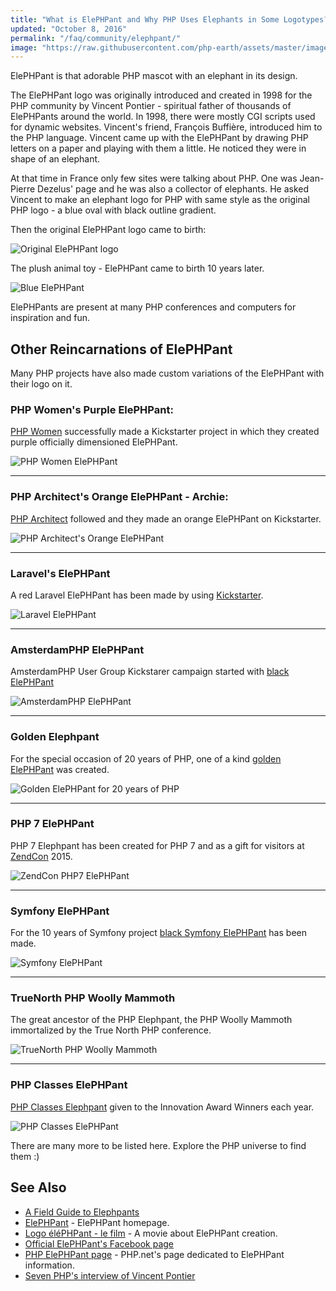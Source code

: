 ```yaml
---
title: "What is ElePHPant and Why PHP Uses Elephants in Some Logotypes?"
updated: "October 8, 2016"
permalink: "/faq/community/elephpant/"
image: "https://raw.githubusercontent.com/php-earth/assets/master/images/community/elephpantblue.png"
---
```


ElePHPant is that adorable PHP mascot with an elephant in its design.

The ElePHPant logo was originally introduced and created in 1998 for the PHP
community by Vincent Pontier - spiritual father of thousands of ElePHPants
around the world. In 1998, there were mostly CGI scripts used for dynamic
websites. Vincent's friend, François Buffière, introduced him to the PHP language.
Vincent came up with the ElePHPant by drawing PHP letters on a paper and playing
with them a little. He noticed they were in shape of an elephant.

At that time in France only few sites were talking about PHP. One was Jean-Pierre
Dezelus' page and he was also a collector of elephants. He asked Vincent to make
an elephant logo for PHP with same style as the original PHP logo - a blue oval
with black outline gradient.

Then the original ElePHPant logo came to birth:

![Original ElePHPant logo](https://raw.githubusercontent.com/php-earth/assets/master/images/community/elephpant.png "Original ElePHPant logo")

The plush animal toy - ElePHPant came to birth 10 years later.

![Blue ElePHPant](https://raw.githubusercontent.com/php-earth/assets/master/images/community/elephpantblue.png "Blue ElePHPant")

ElePHPants are present at many PHP conferences and computers for inspiration and
fun.

## Other Reincarnations of ElePHPant

Many PHP projects have also made custom variations of the ElePHPant with their
logo on it.

### PHP Women's Purple ElePHPant:

  [PHP Women](http://phpwomen.org/) successfully made a Kickstarter project in
  which they created purple officially dimensioned ElePHPant.

  ![PHP Women ElePHPant](https://raw.githubusercontent.com/php-earth/assets/master/images/community/phpwomen.png "PHP Women ElePHPant")

---

### PHP Architect's Orange ElePHPant - Archie:

  [PHP Architect](http://www.phparch.com/) followed and they made an orange
  ElePHPant on Kickstarter.

  ![PHP Architect's Orange ElePHPant](https://raw.githubusercontent.com/php-earth/assets/master/images/community/elephpant-archie.png "PHP Architect's ElePHPant Archie")

---

### Laravel's ElePHPant

  A red Laravel ElePHPant has been made by using [Kickstarter](https://www.kickstarter.com/projects/1560940280/laravel-Elephpant).

  ![Laravel ElePHPant](https://raw.githubusercontent.com/php-earth/assets/master/images/community/laravelelephpant.png "Laravel ElePHPant")

---

### AmsterdamPHP ElePHPant

  AmsterdamPHP User Group Kickstarer campaign started with [black ElePHPant](https://www.kickstarter.com/projects/rdohms/the-amsterdamphp-elephpant)

  ![AmsterdamPHP ElePHPant](https://raw.githubusercontent.com/php-earth/assets/master/images/community/blackelephpant.png "AmsterdamPHP ElePHPant")

---

### Golden Elephpant

  For the special occasion of 20 years of PHP, one of a kind [golden ElePHPant](https://twitter.com/gelephpant) was created.

  ![Golden ElePHPant for 20 years of PHP](https://raw.githubusercontent.com/php-earth/assets/master/images/community/goldenelephpant.png "Golden ElePHPant")

---

### PHP 7 ElePHPant

  PHP 7 Elephpant has been created for PHP 7 and as a gift for visitors at [ZendCon](http://www.zendcon.com/) 2015.

  ![ZendCon PHP7 ElePHPant](https://raw.githubusercontent.com/php-earth/assets/master/images/community/php7elephpant.png "ZendCon PHP7 Elephpant")

---

### Symfony ElePHPant

  For the 10 years of Symfony project [black Symfony ElePHPant](http://symfony.com/blog/the-wait-is-finally-over-the-symfony-elephpants-have-arrived) has been made.

  ![Symfony ElePHPant](https://raw.githubusercontent.com/php-earth/assets/master/images/community/symfonyelephpant.png "Symfony ElePHPant")

---

### TrueNorth PHP Woolly Mammoth

  The great ancestor of the PHP Elephpant, the PHP Woolly Mammoth immortalized by the True North PHP conference.

  ![TrueNorth PHP Woolly Mammoth](https://raw.githubusercontent.com/php-earth/assets/master/images/community/mammoth.png)

---

### PHP Classes ElePHPant

  [PHP Classes Elephpant](http://www.phpclasses.org/blog/post/372-How-to-Win-a-Big-PHP-ElePHPant-Plush-Mascott-Every-Month-and-Innovation-Award-Certificates.html) given to the Innovation Award Winners each year.

  ![PHP Classes ElePHPant](https://raw.githubusercontent.com/php-earth/assets/master/images/community/phpclasses-elephpant.jpg)

There are many more to be listed here. Explore the PHP universe to find them :)

## See Also

* [A Field Guide to Elephpants](http://afieldguidetoelephpants.net/)
* [ElePHPant](http://www.elephpant.com/) - ElePHPant homepage.
* [Logo éléPHPant - le film](https://www.youtube.com/watch?v=eRYkUASUpZ0) - A movie about ElePHPant creation.
* [Official ElePHPant's Facebook page](https://www.facebook.com/pages/elePHPant-Official/774704769242207)
* [PHP ElePHPant page](http://php.net/elephpant.php) - PHP.net's page dedicated to ElePHPant information.
* [Seven PHP's interview of Vincent Pontier](http://7php.com/elephpant/#A_Small_Intro_PHP_The_PHP_Community)
